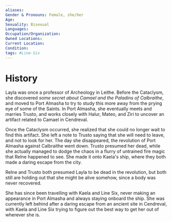 ```yaml
---
aliases: 
Gender & Pronouns: Female, she/her
Age:
Sexuality: Bisexual
Languages: 
Occupation/Organization:
Owned Locations:
Current Location:
Condition:
tags: #Line-Six
---
```

# History
Layla was once a professor of Archeology in Leithe. Before the Cataclysm, she discovered *some secret about Camael and the Paladins of Calbraithe*, and moved to Port Almasha to try to study this more away from the prying eye of some of the Saints. In Port Almasha, she eventually meets and marries Trusto, and works closely with Halur, Mateo, and Ziri to uncover an artifact related to Camael in Cendreval.

Once the Cataclysm occurred, she realized that she could no longer wait to find this artifact. She left a note to Trusto saying that she will need to leave, and not to look for her. The day she disappeared, the revolution of Port Almasha against Calbraithe went down. Trusto presumed her dead, while she actually managed to dodge the chaos in a flurry of untrained fire magic that Relne happened to see. She made it onto Kaela's ship, where they both made a daring escape from the city.

Relne and Trusto both presumed Layla to be dead in the revolution, but both still are holding out that she might be alive somehow, since a body was never recovered.

She has since been travelling with Kaela and Line Six, never making an appearance in Port Almasha and always staying onboard the ship. She was currently left behind after a daring escape from an ancient site in Cendreval, with Kaela and Line Six trying to figure out the best way to get her out of wherever she is.
